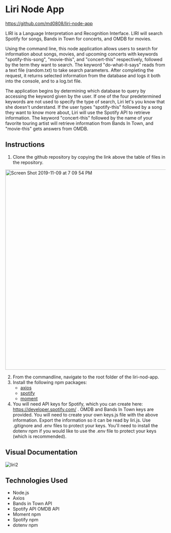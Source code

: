# Liri Node App
https://github.com/md0808/liri-node-app

LIRI is a Language Interpretation and Recognition Interface. LIRI will search Spotify for songs, Bands in Town for concerts, and OMDB for movies.


Using the command line, this node application allows users to search for information about songs, movies, and upcoming concerts with keywords "spotify-this-song", "movie-this", and "concert-this" respectively, followed by the term they want to search. The keyword "do-what-it-says" reads from a text file (random.txt) to take search parameters. After completing the request, it returns selected information from the database and logs it both into the console, and to a log.txt file.


 The application begins by determining which database to query by accessing the keyword given by the user. If one of the four predetermined keywords are not used to specify the type of search, Liri let's you know that she doesn't understand. If the user types "spotify-this" followed by a song they want to know more about, Liri will use the Spotify API to retrieve information. The keyword "concert-this" followed by the name of your favorite touring artist will retrieve information from Bands In Town, and "movie-this" gets answers from OMDB. 

## Instructions
1. Clone the github repository by copying the link above the table of files in the repository.

<img width="630" alt="Screen Shot 2019-11-09 at 7 09 54 PM" src="https://user-images.githubusercontent.com/51139840/68537166-99f70f00-0325-11ea-9a7a-5f13168b0ed3.png">

2. From the commandline, navigate to the root folder of the liri-nod-app.
3. Install the following npm packages:
     * [axios](https://www.npmjs.com/package/axios)
     * [spotify](https://www.npmjs.com/package/node-spotify-api)
     * [moment](https://www.npmjs.com/package/moment)
4. You will need API keys for Spotify, which you can create here: https://developer.spotify.com/ . OMDB and Bands In Town keys are provided.
You will need to create your own keys.js file with the above information. Export the information so it can be read by liri.js. Use .gitignore and .env files to protect your keys. You'll need to install the dotenv npm if you would like to use the .env file to protect your keys (which is recommended).

## Visual Documentation

![liri2](https://user-images.githubusercontent.com/51139840/68537484-358a7e80-032a-11ea-8bee-fdd690145238.gif)


## Technologies Used
* Node.js
* Axios
* Bands in Town API
* Spotify API
OMDB API
* Moment npm
* Spotify npm
* dotenv npm


